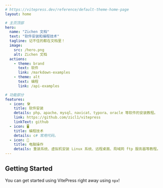 ```yaml
---
# https://vitepress.dev/reference/default-theme-home-page
layout: home

# 主页顶部
hero:
  name: "Zichen 文档"
  text: "软件安装和编程技术"
  tagline: 记不住的都在文档里！
  image:
    src: /hero.png
    alt: Zichen 文档
  actions:
    - theme: brand
      text: 软件
      link: /markdown-examples
    - theme: alt
      text: 编程
      link: /api-examples

# 功能部分
features:
  - icon: 🛠️
    title: 软件安装
    details: php、apache、mysql、navicat、typora、oracle 等软件的安装教程。
    link: https://github.com/zicl1/vitepress
    linkText: github
  - icon: 🖥
    title: 编程技术
    details: c# 常用代码。
  - icon: 🚀
    title: 电脑操作
    details: 重装系统、虚拟机安装 Linux 系统、远程桌面、局域网 ftp 服务器等教程。
---
```

## Getting Started

You can get started using VitePress right away using `npx`!

